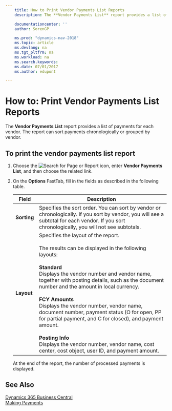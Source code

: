 ```yaml
---
    title: How to Print Vendor Payments List Reports
    description: The **Vendor Payments List** report provides a list of payments for each vendor. The report can sort payments chronologically or grouped by vendor.

    documentationcenter: ''
    author: SorenGP

    ms.prod: "dynamics-nav-2018"
    ms.topic: article
    ms.devlang: na
    ms.tgt_pltfrm: na
    ms.workload: na
    ms.search.keywords:
    ms.date: 07/01/2017
    ms.author: edupont

---
```

# How to: Print Vendor Payments List Reports
The **Vendor Payments List** report provides a list of payments for each vendor. The report can sort payments chronologically or grouped by vendor.  

## To print the vendor payments list report  

1. Choose the ![Search for Page or Report](../../media/ui-search/search_small.png "Search for Page or Report icon") icon, enter **Vendor Payments List**, and then choose the related link.  
2. On the **Options** FastTab, fill in the fields as described in the following table.  

   |Field|Description|  
   |---------------------------------|---------------------------------------|  
   |**Sorting**|Specifies the sort order. You can sort by vendor or chronologically. If you sort by vendor, you will see a subtotal for each vendor. If you sort chronologically, you will not see subtotals.|  
   |**Layout**|Specifies the layout of the report.<br /><br /> The results can be displayed in the following layouts:<br /><br /> **Standard**<br /> Displays the vendor number and vendor name, together with posting details, such as the document number and the amount in local currency.<br /><br /> **FCY Amounts**<br /> Displays the vendor number, vendor name, document number, payment status (O for open, PP for partial payment, and C for closed), and payment amount.<br /><br /> **Posting Info**<br /> Displays the vendor number, vendor name, cost center, cost object, user ID, and payment amount.|  

   At the end of the report, the number of processed payments is displayed.  

## See Also
[Dynamics 365 Business Central](https://docs.microsoft.com/dynamics365/business-central/)  
[Making Payments](../../payables-make-payments.md)
